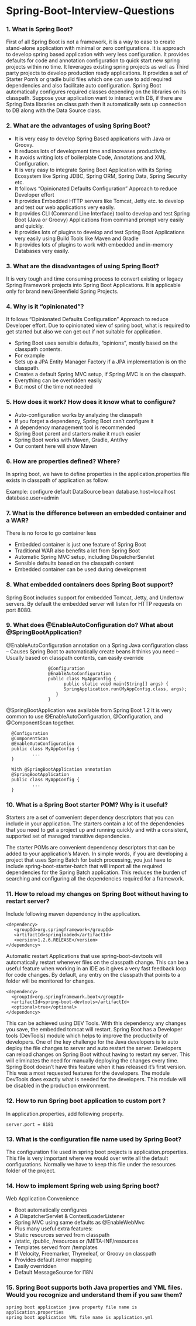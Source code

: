 # Spring-Boot-Interview-Questions

### 1. What is Spring Boot?
First of all Spring Boot is not a framework, it is a way to ease to create stand-alone application with minimal or zero configurations. It is approach to develop spring based application with very less configuration. It provides defaults for code and annotation configuration to quick start new spring projects within no time. It leverages existing spring projects as well as Third party projects to develop production ready applications. It provides a set of Starter Pom’s or gradle build files which one can use to add required dependencies and also facilitate auto configuration.
Spring Boot automatically configures required classes depending on the libraries on its classpath. Suppose your application want to interact with DB, if there are Spring Data libraries on class path then it automatically sets up connection to DB along with the Data Source class.

### 2. What are the advantages of using Spring Boot?
- It is very easy to develop Spring Based applications with Java or Groovy.
- It reduces lots of development time and increases productivity.
- It avoids writing lots of boilerplate Code, Annotations and XML Configuration.
- It is very easy to integrate Spring Boot Application with its Spring Ecosystem like Spring JDBC, Spring ORM, Spring Data, Spring Security etc.
- It follows “Opinionated Defaults Configuration” Approach to reduce Developer effort
- It provides Embedded HTTP servers like Tomcat, Jetty etc. to develop and test our web applications very easily.
- It provides CLI (Command Line Interface) tool to develop and test Spring Boot (Java or Groovy) Applications from command prompt very easily and quickly.
- It provides lots of plugins to develop and test Spring Boot Applications very easily using Build Tools like Maven and Gradle
- It provides lots of plugins to work with embedded and in-memory Databases very easily.

### 3. What are the disadvantages of using Spring Boot?
It is very tough and time consuming process to convert existing or legacy Spring Framework projects into Spring Boot Applications. It is applicable only for brand new/Greenfield Spring Projects.

### 4. Why is it “opinionated”?
It follows “Opinionated Defaults Configuration” Approach to reduce Developer effort. Due to opinionated view of spring boot, what is required to get started but also we can get out if not suitable for application.
-   Spring Boot uses sensible defaults, “opinions”, mostly based on the classpath contents.
-   For example
-  Sets up a JPA Entity Manager Factory if a JPA implementation is on the classpath.
- Creates a default Spring MVC setup, if Spring MVC is on the classpath.
-  Everything can be overridden easily
-  But most of the time not needed

### 5. How does it work? How does it know what to configure?
-  Auto-configuration works by analyzing the classpath
-  If you forget a dependency, Spring Boot can’t configure it
-  A dependency management tool is recommended
-  Spring Boot parent and starters make it much easier
-  Spring Boot works with Maven, Gradle, Ant/Ivy
-  Our content here will show Maven

### 6. How are properties defined? Where?
In spring boot, we have to define properties in the application.properties file exists in classpath of application as follow.

Example: configure default DataSource bean
database.host=localhost
database.user=admin

### 7. What is the difference between an embedded container and a WAR?
There is no force to go container less
-  Embedded container is just one feature of Spring Boot
-  Traditional WAR also benefits a lot from Spring Boot
-  Automatic Spring MVC setup, including DispatcherServlet
-  Sensible defaults based on the classpath content
-  Embedded container can be used during development

### 8. What embedded containers does Spring Boot support?
Spring Boot includes support for embedded Tomcat, Jetty, and Undertow servers.
By default the embedded server will listen for HTTP requests on port 8080.

### 9. What does @EnableAutoConfiguration do? What about @SpringBootApplication?
@EnableAutoConfiguration annotation on a Spring Java configuration class
– Causes Spring Boot to automatically create beans it thinks you need
– Usually based on classpath contents, can easily override
                    
                    @Configuration
                    @EnableAutoConfiguration
                    public class MyAppConfig {
                          public static void main(String[] args) {
                          SpringApplication.run(MyAppConfig.class, args);
                       }
                    }
                    
@SpringBootApplication was available from Spring Boot 1.2
It is very common to use @EnableAutoConfiguration, @Configuration, and @ComponentScan together.
      
      @Configuration
      @ComponentScan
      @EnableAutoConfiguration
      public class MyAppConfig {
              ...
      }
      
      With @SpringBootApplication annotation
      @SpringBootApplication
      public class MyAppConfig {
              ...
      }

### 10. What is a Spring Boot starter POM? Why is it useful?
Starters are a set of convenient dependency descriptors that you can include in your application. The starters contain a lot of the dependencies that you need to get a project up and running quickly and with a consistent, supported set of managed transitive dependencies.

The starter POMs are convenient dependency descriptors that can be added to your application’s Maven. In simple words, if you are developing a project that uses Spring Batch for batch processing, you just have to include spring-boot-starter-batch that will import all the required dependencies for the Spring Batch application. This reduces the burden of searching and configuring all the dependencies required for a framework.

### 11. How to reload my changes on Spring Boot without having to restart server?
Include following maven dependency in the application.

    <dependency>
       <groupId>org.springframework</groupId>
       <artifactId>springloaded</artifactId>
       <version>1.2.6.RELEASE</version>
    </dependency>

Automatic restart
Applications that use spring-boot-devtools will automatically restart whenever files on the classpath change. This can be a useful feature when working in an IDE as it gives a very fast feedback loop for code changes. By default, any entry on the classpath that points to a folder will be monitored for changes.
    
    <dependency>
      <groupId>org.springframework.boot</groupId>
      <artifactId>spring-boot-devtools</artifactId>
      <optional>true</optional>
    </dependency>

This can be achieved using DEV Tools. With this dependency any changes you save, the embedded tomcat will restart. Spring Boot has a Developer tools (DevTools) module which helps to improve the productivity of developers. One of the key challenge for the Java developers is to auto deploy the file changes to server and auto restart the server. Developers can reload changes on Spring Boot without having to restart my server. This will eliminates the need for manually deploying the changes every time. Spring Boot doesn’t have this feature when it has released it’s first version. This was a most requested features for the developers. The module DevTools does exactly what is needed for the developers. This module will be disabled in the production environment.

### 12. How to run Spring boot application to custom port ?
In application.properties, add following property.
    
    server.port = 8181

### 13. What is the configuration file name used by Spring Boot?
The configuration file used in spring boot projects is application.properties. This file is very important where we would over write all the default configurations. Normally we have to keep this file under the resources folder of the project.

### 14. How to implement Spring web using Spring boot?
Web Application Convenience 
-   Boot automatically configures
-   A DispatcherServlet & ContextLoaderListener
-   Spring MVC using same defaults as @EnableWebMvc
-   Plus many useful extra features:
-   Static resources served from classpath
-   /static, /public, /resources or /META-INF/resources
-   Templates served from /templates
-   If Velocity, Freemarker, Thymeleaf, or Groovy on classpath
-   Provides default /error mapping
-   Easily overridden
-   Default MessageSource for I18N

### 15. Spring Boot supports both Java properties and YML files. Would you recognize and understand them if you saw them?

    spring boot application java property file name is application.properties
    spring boot application YML file name is application.yml
